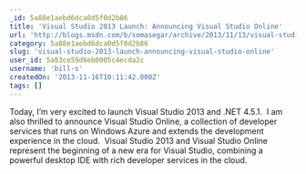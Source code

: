 ```yaml
---
_id: 5a88e1aebd6dca0d5f0d2b86
title: 'Visual Studio 2013 Launch: Announcing Visual Studio Online'
url: 'http://blogs.msdn.com/b/somasegar/archive/2013/11/13/visual-studio-2013-launch-announcing-visual-studio-online.aspx'
category: 5a88e1aebd6dca0d5f0d2b86
slug: 'visual-studio-2013-launch-announcing-visual-studio-online'
user_id: 5a83ce59d6eb0005c4ecda2c
username: 'bill-s'
createdOn: '2013-11-16T10:11:42.000Z'
tags: []
---
```


Today, I’m very excited to launch Visual Studio 2013 and .NET 4.5.1.  I am also thrilled to announce Visual Studio Online, a collection of developer services that runs on Windows Azure and extends the development experience in the cloud.  Visual Studio 2013 and Visual Studio Online represent the beginning of a new era for Visual Studio, combining a powerful desktop IDE with rich developer services in the cloud.
